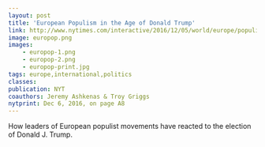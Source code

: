 ```yaml
---
layout: post
title: 'European Populism in the Age of Donald Trump'
link: http://www.nytimes.com/interactive/2016/12/05/world/europe/populism-in-age-of-trump.html
image: europop.png
images:
    - europop-1.png
    - europop-2.png
    - europop-print.jpg
tags: europe,international,politics
classes:
publication: NYT
coauthors: Jeremy Ashkenas & Troy Griggs
nytprint: Dec 6, 2016, on page A8
---
```


How leaders of European populist movements have reacted to the election of Donald J. Trump.
